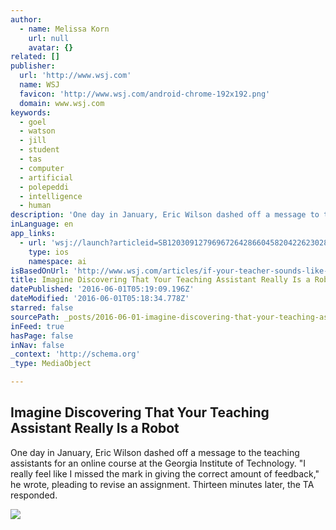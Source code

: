 ```yaml
---
author:
  - name: Melissa Korn
    url: null
    avatar: {}
related: []
publisher:
  url: 'http://www.wsj.com'
  name: WSJ
  favicon: 'http://www.wsj.com/android-chrome-192x192.png'
  domain: www.wsj.com
keywords:
  - goel
  - watson
  - jill
  - student
  - tas
  - computer
  - artificial
  - polepeddi
  - intelligence
  - human
description: 'One day in January, Eric Wilson dashed off a message to the teaching assistants for an online course at the Georgia Institute of Technology. "I really feel like I missed the mark in giving the correct amount of feedback," he wrote, pleading to revise an assignment. Thirteen minutes later, the TA responded.'
inLanguage: en
app_links:
  - url: 'wsj://launch?articleid=SB12030912796967264286604582042262302854008&headline=Imagine%20Discovering%20That%20Your%20Teaching%20Assistant%20Really%20Is%20a%20Robot&weburl=http://www.wsj.com/articles/SB12030912796967264286604582042262302854008'
    type: ios
    namespace: ai
isBasedOnUrl: 'http://www.wsj.com/articles/if-your-teacher-sounds-like-a-robot-you-might-be-on-to-something-1462546621'
title: Imagine Discovering That Your Teaching Assistant Really Is a Robot
datePublished: '2016-06-01T05:19:09.196Z'
dateModified: '2016-06-01T05:18:34.778Z'
starred: false
sourcePath: _posts/2016-06-01-imagine-discovering-that-your-teaching-assistant-really-is-a.md
inFeed: true
hasPage: false
inNav: false
_context: 'http://schema.org'
_type: MediaObject

---
```

<article style=""><h1>Imagine Discovering That Your Teaching Assistant Really Is a Robot</h1><p>One day in January, Eric Wilson dashed off a message to the teaching assistants for an online course at the Georgia Institute of Technology. "I really feel like I missed the mark in giving the correct amount of feedback," he wrote, pleading to revise an assignment. Thirteen minutes later, the TA responded.</p><img src="https://si.wsj.net/public/resources/images/BN-NW986_0505ji_H_20160505152220.jpg" /></article>